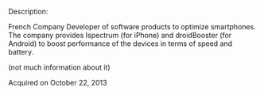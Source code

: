 Description:

French Company Developer of software products to optimize smartphones. The company provides Ispectrum (for iPhone) and droidBooster (for Android) to boost performance of the devices in terms of speed and battery.

(not much information about it)

Acquired on October 22, 2013
